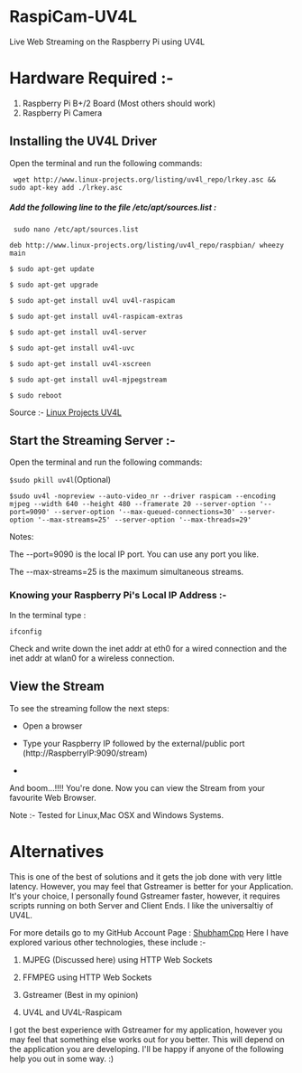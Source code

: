 # RaspiCam-UV4L
Live Web Streaming on the Raspberry Pi using UV4L

# Hardware Required :-
1. Raspberry Pi B+/2 Board (Most others should work)
2. Raspberry Pi Camera

## Installing the UV4L Driver
Open the terminal and run the following commands:

` wget http://www.linux-projects.org/listing/uv4l_repo/lrkey.asc && sudo apt-key add ./lrkey.asc`

##### Add the following line to the file /etc/apt/sources.list :

` sudo nano /etc/apt/sources.list`

`deb http://www.linux-projects.org/listing/uv4l_repo/raspbian/ wheezy main`

`$ sudo apt-get update`

`$ sudo apt-get upgrade`

`$ sudo apt-get install uv4l uv4l-raspicam`

`$ sudo apt-get install uv4l-raspicam-extras`

`$ sudo apt-get install uv4l-server`

`$ sudo apt-get install uv4l-uvc`

`$ sudo apt-get install uv4l-xscreen`

`$ sudo apt-get install uv4l-mjpegstream`

`$ sudo reboot`

Source :- [Linux Projects UV4L](http://www.linux-projects.org/modules/sections/index.php?op=viewarticle&artid=14)

## Start the Streaming Server :-

Open the terminal and run the following commands:

` $sudo pkill uv4l `(Optional)

` $sudo uv4l -nopreview --auto-video_nr --driver raspicam --encoding mjpeg --width 640 --height 480 --framerate 20 --server-option '--port=9090' --server-option '--max-queued-connections=30' --server-option '--max-streams=25' --server-option '--max-threads=29' `

Notes:

The --port=9090 is the local IP port. You can use any port you like.

The --max-streams=25 is the maximum simultaneous streams.

### Knowing your Raspberry Pi's Local IP Address :-

In the terminal type :

` ifconfig `

Check and write down the inet addr at eth0 for a wired connection
                and the inet addr at wlan0 for a wireless connection.
                
  
  ## View the Stream
  
  
To see the streaming follow the next steps:

- Open a browser

- Type your Raspberry IP followed by the external/public port (http://RaspberryIP:9090/stream)
- 
And boom...!!!! You're done. Now you can view the Stream from your favourite Web Browser. 

Note :- Tested for Linux,Mac OSX and Windows Systems.

# Alternatives
This is one of the best of solutions and it gets the job done with very little latency. However, you may feel that Gstreamer is better for your Application. It's your choice, I personally found Gstreamer faster, however, it requires scripts running on both Server and Client Ends. I like the universaltiy of UV4L.

For more details go to my GitHub Account Page : [ShubhamCpp](https://github.com/ShubhamCpp)
Here I have explored various other technologies, these include :-

1. MJPEG (Discussed here) using HTTP Web Sockets

2. FFMPEG using HTTP Web Sockets

3. Gstreamer (Best in my opinion)

4. UV4L and UV4L-Raspicam

I got the best experience with Gstreamer for my application, however you may feel that something else works out for you better. This will depend on the application you are developing. I'll be happy if anyone of the following help you out in some way. :)


